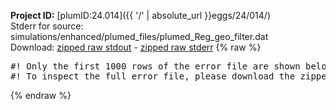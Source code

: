 **Project ID:** [plumID:24.014]({{ '/' | absolute_url }}eggs/24/014/)  
Stderr for source:  simulations/enhanced/plumed_files/plumed_Reg_geo_filter.dat   
Download: [zipped raw stdout](plumed_Reg_geo_filter.dat.plumed.stdout.txt.zip) - [zipped raw stderr](plumed_Reg_geo_filter.dat.plumed.stderr.txt.zip) 
{% raw %}
<pre>
#! Only the first 1000 rows of the error file are shown below
#! To inspect the full error file, please download the zipped raw stderr file above
</pre>
{% endraw %}
